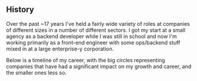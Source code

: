 ## History

Over the past ~17 years I've held a fairly wide variety of roles at companies of different sizes in a number of different sectors. I got my start at a small agency as a backend developer while I was still in school and now I'm working primarily as a front-end engineer with some ops/backend stuff mixed in at a large enterprise-y corporation.

Below is a timeline of my career, with the big circles representing companies that have had a significant impact on my growth and career, and the smaller ones less so.
